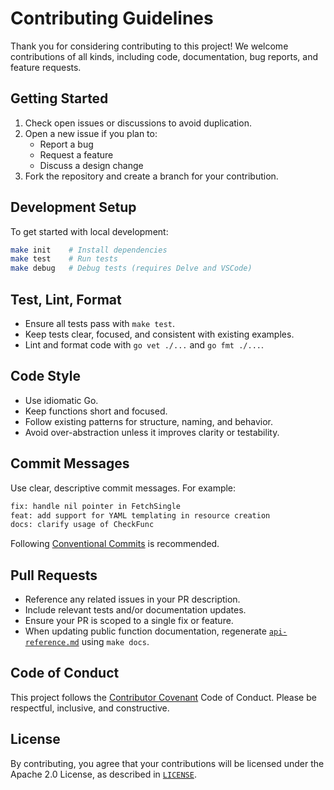 # Contributing Guidelines

Thank you for considering contributing to this project! We welcome contributions of all kinds, including code, documentation, bug reports, and feature requests.

## Getting Started

1. Check open issues or discussions to avoid duplication.
1. Open a new issue if you plan to:
   - Report a bug
   - Request a feature
   - Discuss a design change
1. Fork the repository and create a branch for your contribution.

## Development Setup

To get started with local development:

```bash
make init    # Install dependencies
make test    # Run tests
make debug   # Debug tests (requires Delve and VSCode)
```

## Test, Lint, Format

- Ensure all tests pass with `make test`.
- Keep tests clear, focused, and consistent with existing examples.
- Lint and format code with `go vet ./...` and `go fmt ./...`.

## Code Style

- Use idiomatic Go.
- Keep functions short and focused.
- Follow existing patterns for structure, naming, and behavior.
- Avoid over-abstraction unless it improves clarity or testability.

## Commit Messages

Use clear, descriptive commit messages. For example:

```txt
fix: handle nil pointer in FetchSingle
feat: add support for YAML templating in resource creation
docs: clarify usage of CheckFunc
```

Following [Conventional Commits](https://www.conventionalcommits.org/) is recommended.

## Pull Requests

- Reference any related issues in your PR description.
- Include relevant tests and/or documentation updates.
- Ensure your PR is scoped to a single fix or feature.
- When updating public function documentation, regenerate [`api-reference.md`](./docs/api-reference.md) using `make docs`.

## Code of Conduct

This project follows the [Contributor Covenant](https://www.contributor-covenant.org/) Code of Conduct. Please be respectful, inclusive, and constructive.

## License

By contributing, you agree that your contributions will be licensed under the Apache 2.0 License, as described in [`LICENSE`](./LICENSE).
